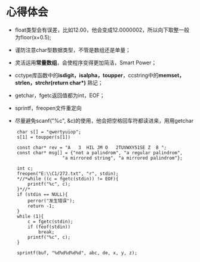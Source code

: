 # 心得体会

* float类型会有误差，比如12.00，他会变成12.0000002，所以向下取整一般为floor(x+0.5);

* 谨防注意char型数据类型，不管是数组还是单量；

* 灵活运用**常量数组**，会使程序变得更加简洁，Smart Power；

* cctype库函数中的**isdigit，isalpha，toupper**，ccstring中的**memset，strlen，strchr(return char*)** 熟记；

* getchar，fgetc返回值都为int，EOF；

* sprintf，freopen文件重定向

* 尽量避免scanf("%c", &c)的使用，他会把空格回车符都读进来，用用getchar

~~~
    char s[] = "qwertyuiop";
    s[1] = toupper(s[1])
    
    const char* rev = "A   3  HIL JM O   2TUVWXY51SE Z  8 ";
    const char* msg[] = {"not a palindrom", "a regular palindrom",
                     "a mirrored string", "a mirrored palindrom"};
    
    int c;
    freopen("E:\\C1/272.txt", "r", stdin);
    *//*while ((c = fgetc(stdin)) != EOF){
        printf("%c", c);
    }*//*
    if (stdin == NULL){
        perror("发生错误");
        return -1;
    }
    while (1){
        c = fgetc(stdin);
        if (feof(stdin))
            break;
        printf("%c", c);
    }
    
    sprintf(buf, "%d%d%d%d%d", abc, de, x, y, z);
~~~
